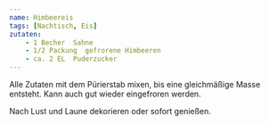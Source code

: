 ```yaml
---
name: Himbeereis
tags: [Nachtisch, Eis]
zutaten:
    - 1 Becher  Sahne
    - 1/2 Packung  gefrorene Himbeeren
    - ca. 2 EL  Puderzucker
---
```


Alle Zutaten mit dem Pürierstab mixen, bis eine gleichmäßige Masse entsteht.
Kann auch gut wieder eingefroren werden.

Nach Lust und Laune dekorieren oder sofort genießen. 
